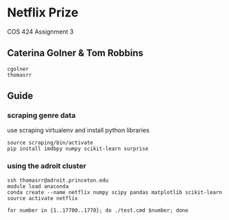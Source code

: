 # Netflix Prize
COS 424 Assignment 3

## Caterina Golner & Tom Robbins
```
cgolner
thomasrr
```

## Guide

### scraping genre data
use scraping virtualenv and install python libraries
```console
source scraping/bin/activate
pip install imdbpy numpy scikit-learn surprise
```

### using the adroit cluster
```
ssh thomasrr@adroit.princeton.edu
module load anaconda
conda create --name netflix numpy scipy pandas matplotlib scikit-learn
source activate netflix

for number in {1..17700..1770}; do ./test.cmd $number; done
```
